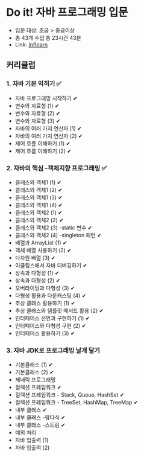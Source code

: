 # Do it! 자바 프로그래밍 입문
- 입문 대상: 초급 > 중급이상
- 총 43개 수업˙총 23시간 43분
- Link: [Inflearn](https://www.inflearn.com/course/%EC%9E%90%EB%B0%94-%ED%94%84%EB%A1%9C%EA%B7%B8%EB%9E%98%EB%B0%8D-%EC%9E%85%EB%AC%B8#)





## 커리큘럼
### 1. 자바 기본 익히기 		✅
 + 자바 프로그래밍 시작하기		✔
 + 변수와 자료형 (1)		✔
 + 변수와 자료형 (2)		✔
 + 변수와 자료형 (3)		✔
 + 자바의 여러 가지 연산자 (1)	✔
 + 자바의 여러 가지 연산자 (2)	✔
 + 제어 흐름 이해하기 (1)		✔
 + 제어 흐름 이해하기 (2)		✔


### 2. 자바의 핵심 -객체지향 프로그래밍 ✅
 + 클래스와 객체1 (1) ✔
 + 클래스와 객체1 (2) ✔
 + 클래스와 객체1 (3) ✔
 + 클래스와 객체1 (4) ✔
 + 클래스와 객체2 (1) ✔
 + 클래스와 객체2 (2) ✔
 + 클래스와 객체2 (3) -static 변수 ✔
 + 클래스와 객체2 (4) -singleton 패턴 ✔
 + 배열과 ArrayList (1) ✔
 + 객체 배열 사용하기 (2) ✔
 + 다차원 배열 (3) ✔
 + 이클립스에서 자바 디버깅하기 ✔
 + 상속과 다형성 (1) ✔
 + 상속과 다형성 (2) ✔
 + 오버라이딩과 다형성 (3) ✔
 + 다형성 활용과 다운캐스팅 (4) ✔
 + 추상 클래스 활용하기 (1) ✔ 
 + 추상 클래스와 템플릿 메서드 활용 (2) ✔
 + 인터페이스 선언과 구현하기 (1) ✔
 + 인터페이스와 다형성 구현 (2) ✔ 
 + 인터페이스 활용하기 (3) ✔

### 3. 자바 JDK로 프로그래밍 날개 달기
 + 기본클래스 (1) ✔
 + 기본클래스 (2) ✔
 + 제네릭 프로그래밍 
 + 컬렉션 프레임워크 ✔
 + 컬렉션 프레임워크 - Stack, Queue, HashSet ✔
 + 컬렉션 프레임워크 - TreeSet, HashMap, TreeMap ✔
 + 내부 클래스 ✔
 + 내부 클래스 -람다식 ✔
 + 내부 클래스 -스트림 ✔
 + 예외 처리
 + 자바 입출력 (1)
 + 자바 입출력 (2)















